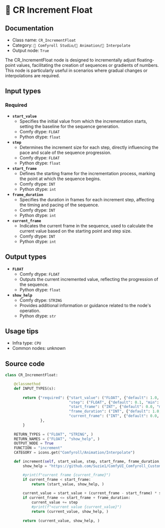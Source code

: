 # 🔢 CR Increment Float
## Documentation
- Class name: `CR_IncrementFloat`
- Category: `🧩 Comfyroll Studio/🎥 Animation/🔢 Interpolate`
- Output node: `True`

The CR_IncrementFloat node is designed to incrementally adjust floating-point values, facilitating the creation of sequences or gradients of numbers. This node is particularly useful in scenarios where gradual changes or interpolations are required.
## Input types
### Required
- **`start_value`**
    - Specifies the initial value from which the incrementation starts, setting the baseline for the sequence generation.
    - Comfy dtype: `FLOAT`
    - Python dtype: `float`
- **`step`**
    - Determines the increment size for each step, directly influencing the pace and scale of the sequence progression.
    - Comfy dtype: `FLOAT`
    - Python dtype: `float`
- **`start_frame`**
    - Defines the starting frame for the incrementation process, marking the point at which the sequence begins.
    - Comfy dtype: `INT`
    - Python dtype: `int`
- **`frame_duration`**
    - Specifies the duration in frames for each increment step, affecting the timing and pacing of the sequence.
    - Comfy dtype: `INT`
    - Python dtype: `int`
- **`current_frame`**
    - Indicates the current frame in the sequence, used to calculate the current value based on the starting point and step size.
    - Comfy dtype: `INT`
    - Python dtype: `int`
## Output types
- **`FLOAT`**
    - Comfy dtype: `FLOAT`
    - Outputs the current incremented value, reflecting the progression of the sequence.
    - Python dtype: `float`
- **`show_help`**
    - Comfy dtype: `STRING`
    - Provides additional information or guidance related to the node's operation.
    - Python dtype: `str`
## Usage tips
- Infra type: `CPU`
- Common nodes: unknown


## Source code
```python
class CR_IncrementFloat:

    @classmethod
    def INPUT_TYPES(s):
    
        return {"required": {"start_value": ("FLOAT", {"default": 1.0, "min": 0.0, "max": 9999.0, "step": 0.001,}),
                             "step": ("FLOAT", {"default": 0.1, "min": -9999.0, "max": 9999.0, "step": 0.001,}),
                             "start_frame": ("INT", {"default": 0.0, "min": 0.0, "max": 9999.0, "step": 1.00,}),
                             "frame_duration": ("INT", {"default": 1.0, "min": 0.0, "max": 9999.0, "step": 1.0,}),
                             "current_frame": ("INT", {"default": 0.0, "min": 0.0, "max": 9999.0, "step": 1.0,}),
                },
        }
    
    RETURN_TYPES = ("FLOAT", "STRING", )
    RETURN_NAMES = ("FLOAT", "show_help", )
    OUTPUT_NODE = True    
    FUNCTION = "increment"
    CATEGORY = icons.get("Comfyroll/Animation/Interpolate")

    def increment(self, start_value, step, start_frame, frame_duration, current_frame):
        show_help = "https://github.com/Suzie1/ComfyUI_Comfyroll_CustomNodes/wiki/Interpolation-Nodes#cr-increment-float"

        #print(f"current frame {current_frame}")
        if current_frame < start_frame:
            return (start_value, show_help, )
  
        current_value = start_value + (current_frame - start_frame) * step
        if current_frame <= start_frame + frame_duration:
            current_value += step
            #print(f"<current value {current_value}")    
            return (current_value, show_help, )
                
        return (current_value, show_help, )

```
